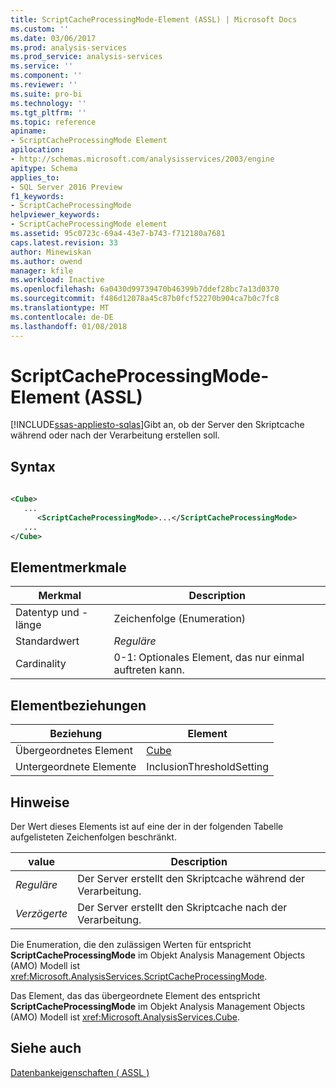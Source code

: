 ```yaml
---
title: ScriptCacheProcessingMode-Element (ASSL) | Microsoft Docs
ms.custom: ''
ms.date: 03/06/2017
ms.prod: analysis-services
ms.prod_service: analysis-services
ms.service: ''
ms.component: ''
ms.reviewer: ''
ms.suite: pro-bi
ms.technology: ''
ms.tgt_pltfrm: ''
ms.topic: reference
apiname:
- ScriptCacheProcessingMode Element
apilocation:
- http://schemas.microsoft.com/analysisservices/2003/engine
apitype: Schema
applies_to:
- SQL Server 2016 Preview
f1_keywords:
- ScriptCacheProcessingMode
helpviewer_keywords:
- ScriptCacheProcessingMode element
ms.assetid: 95c0723c-69a4-43e7-b743-f712180a7681
caps.latest.revision: 33
author: Minewiskan
ms.author: owend
manager: kfile
ms.workload: Inactive
ms.openlocfilehash: 6a0430d99739470b46399b7ddef28bc7a13d0370
ms.sourcegitcommit: f486d12078a45c87b0fcf52270b904ca7b0c7fc8
ms.translationtype: MT
ms.contentlocale: de-DE
ms.lasthandoff: 01/08/2018
---
```

# <a name="scriptcacheprocessingmode-element-assl"></a>ScriptCacheProcessingMode-Element (ASSL)
[!INCLUDE[ssas-appliesto-sqlas](../../../includes/ssas-appliesto-sqlas.md)]Gibt an, ob der Server den Skriptcache während oder nach der Verarbeitung erstellen soll.  
  
## <a name="syntax"></a>Syntax  
  
```xml  
  
<Cube>  
   ...  
      <ScriptCacheProcessingMode>...</ScriptCacheProcessingMode>  
   ...  
</Cube>  
```  
  
## <a name="element-characteristics"></a>Elementmerkmale  
  
|Merkmal|Description|  
|--------------------|-----------------|  
|Datentyp und -länge|Zeichenfolge (Enumeration)|  
|Standardwert|*Reguläre*|  
|Cardinality|0-1: Optionales Element, das nur einmal auftreten kann.|  
  
## <a name="element-relationships"></a>Elementbeziehungen  
  
|Beziehung|Element|  
|------------------|-------------|  
|Übergeordnetes Element|[Cube](../../../analysis-services/scripting/objects/cube-element-assl.md)|  
|Untergeordnete Elemente|InclusionThresholdSetting|  
  
## <a name="remarks"></a>Hinweise  
 Der Wert dieses Elements ist auf eine der in der folgenden Tabelle aufgelisteten Zeichenfolgen beschränkt.  
  
|value|Description|  
|-----------|-----------------|  
|*Reguläre*|Der Server erstellt den Skriptcache während der Verarbeitung.|  
|*Verzögerte*|Der Server erstellt den Skriptcache nach der Verarbeitung.|  
  
 Die Enumeration, die den zulässigen Werten für entspricht **ScriptCacheProcessingMode** im Objekt Analysis Management Objects (AMO) Modell ist <xref:Microsoft.AnalysisServices.ScriptCacheProcessingMode>.  
  
 Das Element, das das übergeordnete Element des entspricht **ScriptCacheProcessingMode** im Objekt Analysis Management Objects (AMO) Modell ist <xref:Microsoft.AnalysisServices.Cube>.  
  
## <a name="see-also"></a>Siehe auch  
 [Datenbankeigenschaften &#40; ASSL &#41;](../../../analysis-services/scripting/properties/properties-assl.md)  
  
  
